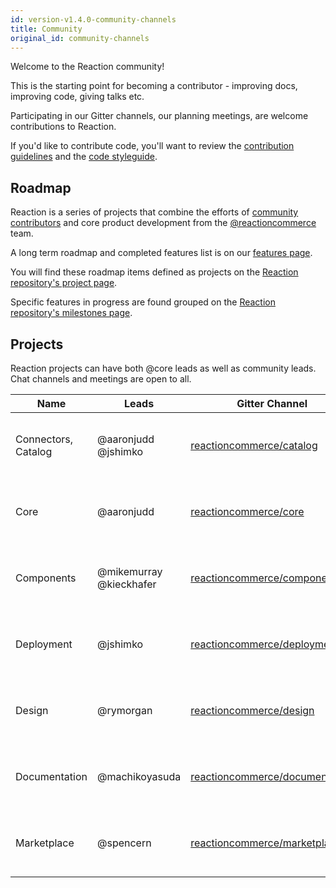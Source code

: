 ```yaml
---
id: version-v1.4.0-community-channels
title: Community
original_id: community-channels
---
```

    
Welcome to the Reaction community!

This is the starting point for becoming a contributor - improving docs, improving code, giving talks etc.

Participating in our Gitter channels, our planning meetings, are welcome contributions to Reaction.

If you'd like to contribute code, you'll want to review the [contribution guidelines](contributing-to-reaction.md) and the [code styleguide](styleguide.md).

## Roadmap

Reaction is a series of projects that combine the efforts of [community contributors](https://github.com/orgs/reactioncommerce/outside-collaborators) and core product development from the [@reactioncommerce](https://github.com/orgs/reactioncommerce/people) team.

A long term roadmap and completed features list is on our [features page](https://reactioncommerce.com/features).

You will find these roadmap items defined as projects on the [Reaction repository's project page](https://github.com/reactioncommerce/reaction/projects).

Specific features in progress are found grouped on the [Reaction repository's milestones page](https://github.com/reactioncommerce/reaction/milestones).

## Projects

Reaction projects can have both @core leads as well as community leads. Chat channels and meetings are open to all.

| Name                | Leads                   | Gitter Channel                                                                     | [Schedule](http://getrxn.io/2rcCal)          |
| ------------------- | ----------------------- | ---------------------------------------------------------------------------------- | -------------------------------------------- |
| Connectors, Catalog | @aaronjudd @jshimko     | [reactioncommerce/catalog](https://gitter.im/reactioncommerce/catalog)             | Every 2 weeks on Wednesday 2PM Pacific       |
| Core                | @aaronjudd              | [reactioncommerce/core](https://gitter.im/reactioncommerce/core)                   | Every 2 weeks on Wednesday 2PM Pacific       |
| Components          | @mikemurray @kieckhafer | [reactioncommerce/components](https://gitter.im/reactioncommerce/components)       | Every 2 weeks on Tuesday 3PM Pacific         |
| Deployment          | @jshimko                | [reactioncommerce/deployment](https://gitter.im/reactioncommerce/deployment)       | Every 2 weeks on Thursday 10AM Eastern       |
| Design              | @rymorgan               | [reactioncommerce/design](https://gitter.im/reactioncommerce/design)               | Every 2 weeks on Wednesday 3PM Pacific       |
| Documentation       | @machikoyasuda          | [reactioncommerce/documentation](https://gitter.im/reactioncommerce/documentation) | Monthly on the Fourth Tuesday 3:30PM Pacific |
| Marketplace         | @spencern               | [reactioncommerce/marketplace](https://gitter.im/reactioncommerce/marketplace)     | Every 2 weeks on Wednesday 7AM Pacific       |

